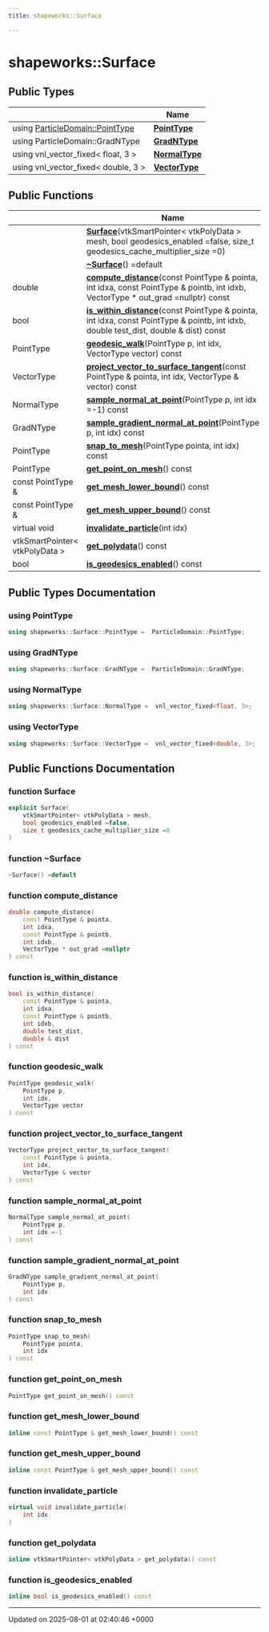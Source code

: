 ```yaml
---
title: shapeworks::Surface

---
```


# shapeworks::Surface





## Public Types

|                | Name           |
| -------------- | -------------- |
| using [ParticleDomain::PointType](../Classes/classshapeworks_1_1ParticleDomain.md#using-pointtype) | **[PointType](../Classes/classshapeworks_1_1Surface.md#using-pointtype)**  |
| using ParticleDomain::GradNType | **[GradNType](../Classes/classshapeworks_1_1Surface.md#using-gradntype)**  |
| using vnl_vector_fixed< float, 3 > | **[NormalType](../Classes/classshapeworks_1_1Surface.md#using-normaltype)**  |
| using vnl_vector_fixed< double, 3 > | **[VectorType](../Classes/classshapeworks_1_1Surface.md#using-vectortype)**  |

## Public Functions

|                | Name           |
| -------------- | -------------- |
| | **[Surface](../Classes/classshapeworks_1_1Surface.md#function-surface)**(vtkSmartPointer< vtkPolyData > mesh, bool geodesics_enabled =false, size_t geodesics_cache_multiplier_size =0) |
| | **[~Surface](../Classes/classshapeworks_1_1Surface.md#function-~surface)**() =default |
| double | **[compute_distance](../Classes/classshapeworks_1_1Surface.md#function-compute-distance)**(const PointType & pointa, int idxa, const PointType & pointb, int idxb, VectorType * out_grad =nullptr) const |
| bool | **[is_within_distance](../Classes/classshapeworks_1_1Surface.md#function-is-within-distance)**(const PointType & pointa, int idxa, const PointType & pointb, int idxb, double test_dist, double & dist) const |
| PointType | **[geodesic_walk](../Classes/classshapeworks_1_1Surface.md#function-geodesic-walk)**(PointType p, int idx, VectorType vector) const |
| VectorType | **[project_vector_to_surface_tangent](../Classes/classshapeworks_1_1Surface.md#function-project-vector-to-surface-tangent)**(const PointType & pointa, int idx, VectorType & vector) const |
| NormalType | **[sample_normal_at_point](../Classes/classshapeworks_1_1Surface.md#function-sample-normal-at-point)**(PointType p, int idx =-1) const |
| GradNType | **[sample_gradient_normal_at_point](../Classes/classshapeworks_1_1Surface.md#function-sample-gradient-normal-at-point)**(PointType p, int idx) const |
| PointType | **[snap_to_mesh](../Classes/classshapeworks_1_1Surface.md#function-snap-to-mesh)**(PointType pointa, int idx) const |
| PointType | **[get_point_on_mesh](../Classes/classshapeworks_1_1Surface.md#function-get-point-on-mesh)**() const |
| const PointType & | **[get_mesh_lower_bound](../Classes/classshapeworks_1_1Surface.md#function-get-mesh-lower-bound)**() const |
| const PointType & | **[get_mesh_upper_bound](../Classes/classshapeworks_1_1Surface.md#function-get-mesh-upper-bound)**() const |
| virtual void | **[invalidate_particle](../Classes/classshapeworks_1_1Surface.md#function-invalidate-particle)**(int idx) |
| vtkSmartPointer< vtkPolyData > | **[get_polydata](../Classes/classshapeworks_1_1Surface.md#function-get-polydata)**() const |
| bool | **[is_geodesics_enabled](../Classes/classshapeworks_1_1Surface.md#function-is-geodesics-enabled)**() const |

## Public Types Documentation

### using PointType

```cpp
using shapeworks::Surface::PointType =  ParticleDomain::PointType;
```


### using GradNType

```cpp
using shapeworks::Surface::GradNType =  ParticleDomain::GradNType;
```


### using NormalType

```cpp
using shapeworks::Surface::NormalType =  vnl_vector_fixed<float, 3>;
```


### using VectorType

```cpp
using shapeworks::Surface::VectorType =  vnl_vector_fixed<double, 3>;
```


## Public Functions Documentation

### function Surface

```cpp
explicit Surface(
    vtkSmartPointer< vtkPolyData > mesh,
    bool geodesics_enabled =false,
    size_t geodesics_cache_multiplier_size =0
)
```


### function ~Surface

```cpp
~Surface() =default
```


### function compute_distance

```cpp
double compute_distance(
    const PointType & pointa,
    int idxa,
    const PointType & pointb,
    int idxb,
    VectorType * out_grad =nullptr
) const
```


### function is_within_distance

```cpp
bool is_within_distance(
    const PointType & pointa,
    int idxa,
    const PointType & pointb,
    int idxb,
    double test_dist,
    double & dist
) const
```


### function geodesic_walk

```cpp
PointType geodesic_walk(
    PointType p,
    int idx,
    VectorType vector
) const
```


### function project_vector_to_surface_tangent

```cpp
VectorType project_vector_to_surface_tangent(
    const PointType & pointa,
    int idx,
    VectorType & vector
) const
```


### function sample_normal_at_point

```cpp
NormalType sample_normal_at_point(
    PointType p,
    int idx =-1
) const
```


### function sample_gradient_normal_at_point

```cpp
GradNType sample_gradient_normal_at_point(
    PointType p,
    int idx
) const
```


### function snap_to_mesh

```cpp
PointType snap_to_mesh(
    PointType pointa,
    int idx
) const
```


### function get_point_on_mesh

```cpp
PointType get_point_on_mesh() const
```


### function get_mesh_lower_bound

```cpp
inline const PointType & get_mesh_lower_bound() const
```


### function get_mesh_upper_bound

```cpp
inline const PointType & get_mesh_upper_bound() const
```


### function invalidate_particle

```cpp
virtual void invalidate_particle(
    int idx
)
```


### function get_polydata

```cpp
inline vtkSmartPointer< vtkPolyData > get_polydata() const
```


### function is_geodesics_enabled

```cpp
inline bool is_geodesics_enabled() const
```


-------------------------------

Updated on 2025-08-01 at 02:40:46 +0000
